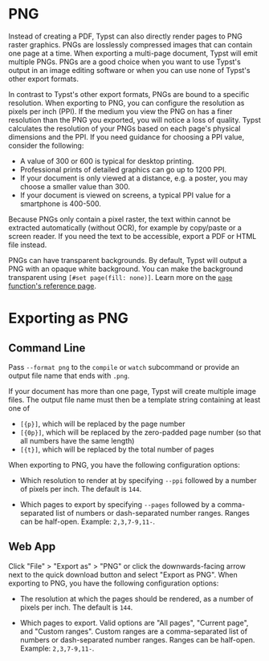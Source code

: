 # PNG

Instead of creating a PDF, Typst can also directly render pages to PNG raster
graphics. PNGs are losslessly compressed images that can contain one page at a
time. When exporting a multi-page document, Typst will emit multiple PNGs. PNGs
are a good choice when you want to use Typst's output in an image editing
software or when you can use none of Typst's other export formats.

In contrast to Typst's other export formats, PNGs are bound to a specific
resolution. When exporting to PNG, you can configure the resolution as pixels
per inch (PPI). If the medium you view the PNG on has a finer resolution than
the PNG you exported, you will notice a loss of quality. Typst calculates the
resolution of your PNGs based on each page's physical dimensions and the PPI. If
you need guidance for choosing a PPI value, consider the following:

- A value of 300 or 600 is typical for desktop printing.
- Professional prints of detailed graphics can go up to 1200 PPI.
- If your document is only viewed at a distance, e.g. a poster, you may choose a
  smaller value than 300.
- If your document is viewed on screens, a typical PPI value for a smartphone is
  400-500.

Because PNGs only contain a pixel raster, the text within cannot be extracted
automatically (without OCR), for example by copy/paste or a screen reader. If
you need the text to be accessible, export a PDF or HTML file instead.

PNGs can have transparent backgrounds. By default, Typst will output a PNG with
an opaque white background. You can make the background transparent using
`[#set page(fill: none)]`. Learn more on the
[`page` function's reference page]($page.fill).

# Exporting as PNG
## Command Line
Pass `--format png` to the `compile` or `watch` subcommand or provide an output
file name that ends with `.png`.

If your document has more than one page, Typst will create multiple image files.
The output file name must then be a template string containing at least one of
- `[{p}]`, which will be replaced by the page number
- `[{0p}]`, which will be replaced by the zero-padded page number (so that all
  numbers have the same length)
- `[{t}]`, which will be replaced by the total number of pages

When exporting to PNG, you have the following configuration options:

- Which resolution to render at by specifying `--ppi` followed by a number of
  pixels per inch. The default is `144`.

- Which pages to export by specifying `--pages` followed by a comma-separated
  list of numbers or dash-separated number ranges. Ranges can be half-open.
  Example: `2,3,7-9,11-`.

## Web App
Click "File" > "Export as" > "PNG" or click the downwards-facing arrow next to
the quick download button and select "Export as PNG". When exporting to PNG, you
have the following configuration options:

- The resolution at which the pages should be rendered, as a number of pixels
  per inch. The default is `144`.

- Which pages to export. Valid options are "All pages", "Current page", and
  "Custom ranges". Custom ranges are a comma-separated list of numbers or
  dash-separated number ranges. Ranges can be half-open. Example: `2,3,7-9,11-`.


